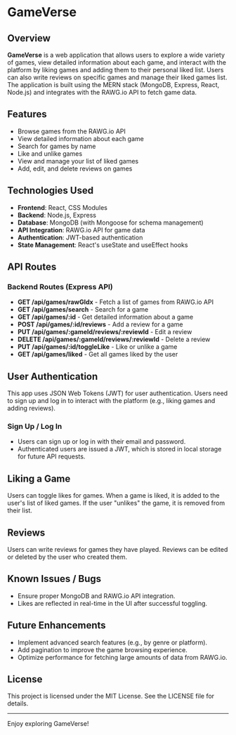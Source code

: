 # GameVerse

## Overview
**GameVerse** is a web application that allows users to explore a wide variety of games, view detailed information about each game, and interact with the platform by liking games and adding them to their personal liked list. Users can also write reviews on specific games and manage their liked games list. The application is built using the MERN stack (MongoDB, Express, React, Node.js) and integrates with the RAWG.io API to fetch game data.

## Features
- Browse games from the RAWG.io API
- View detailed information about each game
- Search for games by name
- Like and unlike games
- View and manage your list of liked games
- Add, edit, and delete reviews on games

## Technologies Used
- **Frontend**: React, CSS Modules
- **Backend**: Node.js, Express
- **Database**: MongoDB (with Mongoose for schema management)
- **API Integration**: RAWG.io API for game data
- **Authentication**: JWT-based authentication
- **State Management**: React's useState and useEffect hooks


## API Routes

### Backend Routes (Express API)
- **GET /api/games/rawGIdx** - Fetch a list of games from RAWG.io API
- **GET /api/games/search** - Search for a game
- **GET /api/games/:id** - Get detailed information about a game
- **POST /api/games/:id/reviews** - Add a review for a game
- **PUT /api/games/:gameId/reviews/:reviewId** - Edit a review
- **DELETE /api/games/:gameId/reviews/:reviewId** - Delete a review
- **PUT /api/games/:id/toggleLike** - Like or unlike a game
- **GET /api/games/liked** - Get all games liked by the user

## User Authentication
This app uses JSON Web Tokens (JWT) for user authentication. Users need to sign up and log in to interact with the platform (e.g., liking games and adding reviews).

### Sign Up / Log In
- Users can sign up or log in with their email and password.
- Authenticated users are issued a JWT, which is stored in local storage for future API requests.

## Liking a Game
Users can toggle likes for games. When a game is liked, it is added to the user's list of liked games. If the user "unlikes" the game, it is removed from their list.

## Reviews
Users can write reviews for games they have played. Reviews can be edited or deleted by the user who created them.

## Known Issues / Bugs
- Ensure proper MongoDB and RAWG.io API integration.
- Likes are reflected in real-time in the UI after successful toggling.

## Future Enhancements
- Implement advanced search features (e.g., by genre or platform).
- Add pagination to improve the game browsing experience.
- Optimize performance for fetching large amounts of data from RAWG.io.

## License
This project is licensed under the MIT License. See the LICENSE file for details.

---

Enjoy exploring GameVerse!
